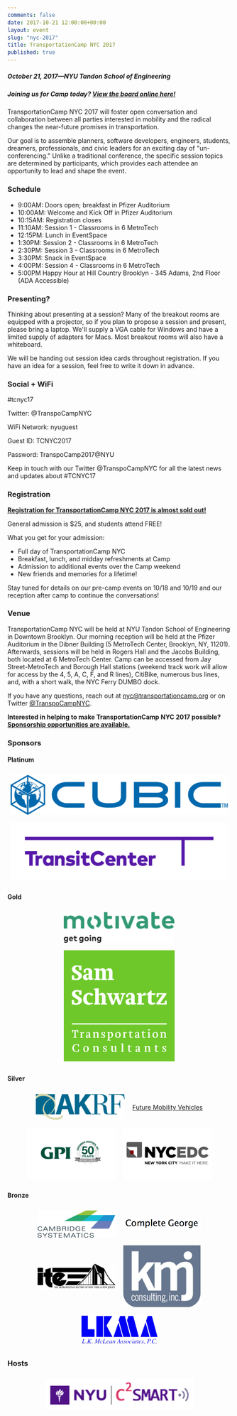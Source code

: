 ```yaml
---
comments: false
date: 2017-10-21 12:00:00+00:00
layout: event
slug: "nyc-2017"
title: TransportationCamp NYC 2017
published: true
---
```


##### October 21, 2017—NYU Tandon School of Engineering

##### Joining us for Camp today? [View the board online here!](https://docs.google.com/spreadsheets/d/e/2PACX-1vTEKtPxGJKzL2go1h3s1AG1A0gDR2yCtA68AAiSWs_8gytc8CnhiMSYjShessGcP9Fc669EyM1f-mGG/pubhtml?gid=1321426310&single=true)

TransportationCamp NYC 2017 will foster open conversation and collaboration between all parties interested in mobility and the radical changes the near-future promises in transportation.

Our goal is to assemble planners, software developers, engineers, students, dreamers, professionals, and civic leaders for an exciting day of "un-conferencing." Unlike a traditional conference, the specific session topics are determined by participants, which provides each attendee an opportunity to lead and shape the event.

### Schedule

* 9:00AM: Doors open; breakfast in Pfizer Auditorium
* 10:00AM: Welcome and Kick Off in Pfizer Auditorium
* 10:15AM: Registration closes
* 11:10AM: Session 1 - Classrooms in 6 MetroTech
* 12:15PM: Lunch in EventSpace
* 1:30PM: Session 2 - Classrooms in 6 MetroTech
* 2:30PM: Session 3 - Classrooms in 6 MetroTech
* 3:30PM: Snack in EventSpace
* 4:00PM: Session 4 - Classrooms in 6 MetroTech
* 5:00PM Happy Hour at Hill Country Brooklyn - 345 Adams, 2nd Floor (ADA Accessible)

### Presenting?

Thinking about presenting at a session? Many of the breakout rooms are equipped with a projector, so if you plan to propose a session and present, please bring a laptop. We'll supply a VGA cable for Windows and have a limited supply of adapters for Macs. Most breakout rooms will also have a whiteboard.

We will be handing out session idea cards throughout registration. If you have an idea for a session, feel free to write it down in advance.

### Social + WiFi

#tcnyc17

Twitter: @TranspoCampNYC

WiFi Network: nyuguest

Guest ID: TCNYC2017

Password: TranspoCamp2017@NYU

Keep in touch with our Twitter @TranspoCampNYC for all the latest news and updates about #TCNYC17

### Registration

**[Registration for TransportationCamp NYC 2017 is almost sold out!](https://www.eventbrite.com/e/transportationcamp-nyc-2017-tickets-34557142343)**

General admission is $25, and students attend FREE!

What you get for your admission:

* Full day of TransportationCamp NYC
* Breakfast, lunch, and midday refreshments at Camp
* Admission to additional events over the Camp weekend
* New friends and memories for a lifetime!

Stay tuned for details on our pre-camp events on 10/18 and 10/19 and our reception after camp to continue the conversations!

### Venue

TransportationCamp NYC will be held at NYU Tandon School of Engineering in Downtown Brooklyn. Our morning reception will be held at the Pfizer Auditorium in the Dibner Building (5 MetroTech Center, Brooklyn, NY, 11201). Afterwards, sessions will be held in Rogers Hall and the Jacobs Building, both located at 6 MetroTech Center. Camp can be accessed from Jay Street-MetroTech and Borough Hall stations (weekend track work will allow for access by the 4, 5, A, C, F, and R lines), CitiBike, numerous bus lines, and, with a short walk, the NYC Ferry DUMBO dock.

If you have any questions, reach out at [nyc@transportationcamp.org](mailto:nyc@transportationcamp.org) or on Twitter [@TranspoCampNYC](https://twitter.com/TranspoCampNYC).

**Interested in helping to make TransportationCamp NYC 2017 possible? [Sponsorship opportunities are available.](TransportationCampNYCSponsorship2017.pdf)**

### Sponsors


#### Platinum

<div class="sponsors platinum">
<div class="sponsor"><a href="https://www.cubic.com/Transportation"><img src="sponsors/platinum/cubic.jpg" alt="Cubic"></a></div>
<div class="sponsor"><a href="http://transitcenter.org/"><img src="sponsors/platinum/transitcenter.png" alt="TransitCenter"></a></div>
</div>

#### Gold

<div class="sponsors gold">
<div class="sponsor"><a href="http://motivateco.com/"><img src="sponsors/gold/motivate.png" alt="Motivate"></a></div>
<div class="sponsor"><a href="http://samschwartz.com/"><img src="sponsors/gold/sam_schwartz.jpg" alt="Sam Schwartz Engineering"></a></div>
</div>

#### Silver

<div class="sponsors silver">
<div class="sponsor"><a href="https://www.akrf.com/"><img src="sponsors/silver/akrf.jpg" alt="AKRF, Inc."></a></div>
<div class="sponsor"><a href="http://www.futuremobilityvehicles.com/">Future Mobility Vehicles</a></div>
<div class="sponsor"><a href="http://www.gpinet.com/"><img src="sponsors/silver/gpi.png" alt="GPI"></a></div>
<div class="sponsor"><a href="https://www.nycedc.com/"><img src="sponsors/silver/edc.png" alt="NYCEDC"></a></div>
</div>

#### Bronze

<div class="sponsors bronze">
<div class="sponsor"><a href="https://www.camsys.com/"><img src="sponsors/bronze/camsys.png" alt="Cambridge Systematics"></a></div>
<div class="sponsor"><a href="https://completegeorge.org/"><img src="sponsors/bronze/completegeorge.png" alt="Complete George"></a></div>
<div class="sponsor"><a href="https://ite-metsection.org/"><img src="sponsors/bronze/ite_met.png" alt="ITE Met Section"></a></div>
<div class="sponsor"><a href="http://kmjinc.com/"><img src="sponsors/bronze/kmj.jpg" alt="KMJ Consulting Inc."></a></div>
<div class="sponsor"><a href="http://www.lkma.com/"><img src="sponsors/bronze/lkma.jpg" alt="L. K. McLean Associates, P.C."></a></div>
</div>

### Hosts

<div class="sponsors">
<div class="sponsor"><a href="http://c2smart.engineering.nyu.edu/"><img src="hosts/c2smart.png" alt="Connected Cities for Smart Mobility toward Accessible and Resilient Transportation (C2SMART)"></a></div>
</div>

<style type="text/css">
.sponsors {
  text-align: center;
}

.sponsor {
  display: inline-block;
  padding: 0.5em;
  vertical-align: middle;
}

.platinum .sponsor {
  max-width: 600px;
}

.gold .sponsor {
  max-width: 250px;
}

.silver .sponsor {
  max-width: 200px;
}

.bronze .sponsor {
  max-width: 175px;
}
</style>